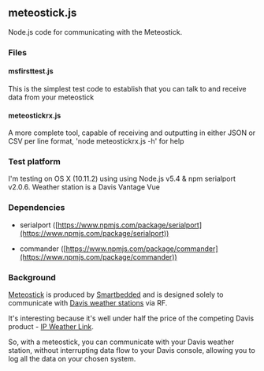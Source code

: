 ## meteostick.js
Node.js code for communicating with the Meteostick.

### Files

#### msfirsttest.js
This is the simplest test code to establish that you can talk to and receive data from your meteostick

#### meteostickrx.js
A more complete tool, capable of receiving and outputting in either JSON or CSV per line format, 'node meteostickrx.js -h' for help

### Test platform
I'm testing on OS X (10.11.2) using using Node.js v5.4 & npm serialport v2.0.6.
Weather station is a Davis Vantage Vue

### Dependencies

* serialport ([https://www.npmjs.com/package/serialport](https://www.npmjs.com/package/serialport))

* commander
([https://www.npmjs.com/package/commander](https://www.npmjs.com/package/commander))


### Background
[Meteostick](http://www.smartbedded.com/wiki/index.php/Meteostick) is produced by [Smartbedded](http://www.smartbedded.com/wiki/index.php/Main_Page) and is designed
solely to communicate with [Davis weather stations](http://www.davisnet.com/weather/) via RF.

It's interesting because it's well under half the price of the competing Davis product -
[IP Weather Link](http://www.davisnet.com/weather/products/weather_product.asp?pnum=06555).

So, with a meteostick, you can communicate with your Davis weather station, without interrupting data flow to your Davis console, allowing you to log all the data on your chosen system.
